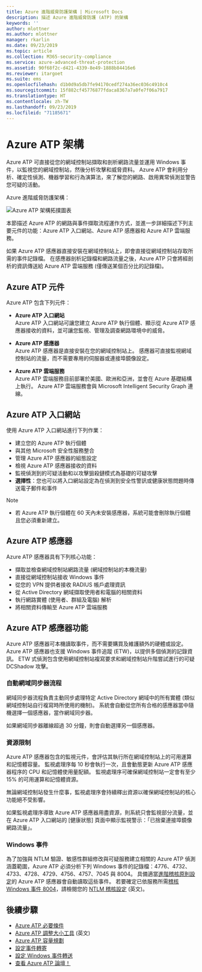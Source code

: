 ```yaml
---
title: Azure 進階威脅防護架構 | Microsoft Docs
description: 描述 Azure 進階威脅防護 (ATP) 的架構
keywords: ''
author: mlottner
ms.author: mlottner
manager: rkarlin
ms.date: 09/23/2019
ms.topic: article
ms.collection: M365-security-compliance
ms.service: azure-advanced-threat-protection
ms.assetid: 90f68f2c-d421-4339-8e49-1888b84416e6
ms.reviewer: itargoet
ms.suite: ems
ms.openlocfilehash: d1b0d9a5db7fe94170cedf274a36ec036c4910c4
ms.sourcegitcommit: 15f882cf45776877fdaca8367a7a0fe7f06a7917
ms.translationtype: HT
ms.contentlocale: zh-TW
ms.lasthandoff: 09/23/2019
ms.locfileid: "71185671"
---
```

# <a name="azure-atp-architecture"></a>Azure ATP 架構

Azure ATP 可直接從您的網域控制站擷取和剖析網路流量並運用 Windows 事件，以監視您的網域控制站，然後分析攻擊和威脅資料。 Azure ATP 會利用分析、確定性偵測、機器學習和行為演算法，來了解您的網路、啟用異常偵測並警告您可疑的活動。

Azure 進階威脅防護架構：

![Azure ATP 架構拓撲圖表](media/atp-architecture-topology.png)

本節描述 Azure ATP 的網路與事件擷取流程運作方式，並進一步詳細描述下列主要元件的功能：Azure ATP 入口網站、Azure ATP 感應器和 Azure ATP 雲端服務。 

如果 Azure ATP 感應器直接安裝在網域控制站上，即會直接從網域控制站存取所需的事件記錄檔。 在感應器剖析記錄檔和網路流量之後，Azure ATP 只會將經剖析的資訊傳送給 Azure ATP 雲端服務 (僅傳送某個百分比的記錄檔)。 

## <a name="azure-atp-components"></a>Azure ATP 元件
Azure ATP 包含下列元件：

-   **Azure ATP 入口網站** <br>
Azure ATP 入口網站可讓您建立 Azure ATP 執行個體、顯示從 Azure ATP 感應器接收的資料，並可讓您監視、管理及調查網路環境中的威脅。  
-   **Azure ATP 感應器**<br>
Azure ATP 感應器是直接安裝在您的網域控制站上。 感應器可直接監視網域控制站的流量，而不需要專用的伺服器或連接埠鏡像設定。

-   **Azure ATP 雲端服務**<br>
Azure ATP 雲端服務目前部署於美國、歐洲和亞洲，並會在 Azure 基礎結構上執行。 Azure ATP 雲端服務會與 Microsoft Intelligent Security Graph 連線。 

## <a name="azure-atp-portal"></a>Azure ATP 入口網站 
使用 Azure ATP 入口網站進行下列作業：
- 建立您的 Azure ATP 執行個體
- 與其他 Microsoft 安全性服務整合 
- 管理 Azure ATP 感應器的組態設定 
- 檢視 Azure ATP 感應器接收的資料
- 監視偵測到的可疑活動和以攻擊狙殺鏈模式為基礎的可疑攻擊
- **選擇性**：您也可以將入口網站設定為在偵測到安全性警訊或健康狀態問題時傳送電子郵件和事件

> [!NOTE]
> - 若 Azure ATP 執行個體在 60 天內未安裝感應器，系統可能會刪除執行個體且您必須重新建立。

## <a name="azure-atp-sensor"></a>Azure ATP 感應器
Azure ATP 感應器具有下列核心功能：
- 擷取並檢查網域控制站網路流量 (網域控制站的本機流量)
- 直接從網域控制站接收 Windows 事件 
- 從您的 VPN 提供者接收 RADIUS 帳戶處理資訊
- 從 Active Directory 網域擷取使用者和電腦的相關資料
- 執行網路實體 (使用者、群組及電腦) 解析
- 將相關資料傳輸至 Azure ATP 雲端服務

 
## <a name="azure-atp-sensor-features"></a>Azure ATP 感應器功能

Azure ATP 感應器可本機讀取事件，而不需要購買及維護額外的硬體或設定。 Azure ATP 感應器也支援 Windows 事件追蹤 (ETW)，以提供多個偵測的記錄資訊。 ETW 式偵測包含使用網域控制站複寫要求和網域控制站升階嘗試進行的可疑 DCShadow 攻擊。

### <a name="domain-synchronizer-process"></a>自動網域同步器流程

網域同步器流程負責主動同步處理特定 Active Directory 網域中的所有實體 (類似網域控制站自行複寫時所使用的機制)。 系統會自動從您所有合格的感應器當中隨機選擇一個感應器，當作網域同步器。 

如果網域同步器離線超過 30 分鐘，則會自動選擇另一個感應器。 
    
### <a name="resource-limitations"></a>資源限制

Azure ATP 感應器包含的監視元件，會評估其執行所在網域控制站上的可用運算和記憶體容量。 監視處理序每 10 秒會執行一次，且會動態更新 Azure ATP 感應器程序的 CPU 和記憶體使用量配額。 監視處理序可確保網域控制站一定會有至少 15% 的可用運算和記憶體資源。

無論網域控制站發生什麼事，監視處理序會持續釋出資源以確保網域控制站的核心功能絕不受影響。

如果監視處理序導致 Azure ATP 感應器用盡資源，則系統只會監視部分流量，並在 Azure ATP 入口網站的 [健康狀態] 頁面中顯示監視警示：「已捨棄連接埠鏡像網路流量」。

### <a name="windows-events"></a>Windows 事件

為了加強與 NTLM 驗證、敏感性群組修改與可疑服務建立相關的 Azure ATP 偵測涵蓋範圍，Azure ATP 必須分析下列 Windows 事件的記錄檔：4776、4732、4733、4728、4729、4756、4757、7045 與 8004。 具備適當[進階稽核原則設定](atp-advanced-audit-policy.md)的 Azure ATP 感應器會自動讀取這些事件。 若要確定已依服務所需[稽核 Windows 事件 8004](configure-event-collection.md##ntlm-authentication-using-windows-event-8004)，請檢閱您的 [NTLM 稽核設定](https://blogs.technet.microsoft.com/askds/2009/10/08/ntlm-blocking-and-you-application-analysis-and-auditing-methodologies-in-windows-7/) \(英文\)。

## <a name="next-steps"></a>後續步驟

- [Azure ATP 必要條件](atp-prerequisites.md)
- [Azure ATP 調整大小工具](http://aka.ms/trisizingtool) \(英文\)
- [Azure ATP 容量規劃](atp-capacity-planning.md)
- [設定事件轉寄](configure-event-forwarding.md)
- [設定 Windows 事件轉送](configure-event-forwarding.md)
- [查看 Azure ATP 論壇！](https://aka.ms/azureatpcommunity)
